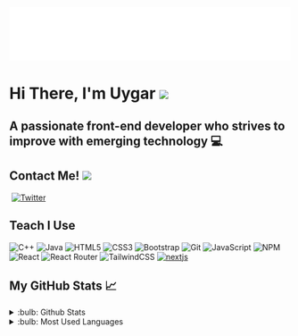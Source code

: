 <img src="your_cool_intro1.gif">

# Hi There, I'm Uygar <img src = "https://raw.githubusercontent.com/MartinHeinz/MartinHeinz/master/wave.gif" width = 30>

## A passionate front-end developer who strives to improve with emerging technology :computer:

## Contact Me! <img src='https://raw.githubusercontent.com/ShahriarShafin/ShahriarShafin/main/Assets/handshake.gif' width="70">

<a href = 'https://www.linkedin.com/in/uygarsuslu/' target="_blank"><img alt="" src="https://img.shields.io/badge/LinkedIn-0077B5?style=normal&logo=linkedin&logoColor=white" style="vertical-align:center" /></a>
[![Twitter](https://img.shields.io/badge/Twitter-%231DA1F2.svg?logo=Twitter&logoColor=white)](https://twitter.com/uygarsusluu)

## Teach I Use

![C++](https://img.shields.io/badge/c++-%2300599C.svg?style=for-the-badge&logo=c%2B%2B&logoColor=white)
![Java](https://img.shields.io/badge/java-%23ED8B00.svg?style=for-the-badge&logo=java&logoColor=white)
![HTML5](https://img.shields.io/badge/html5-%23E34F26.svg?style=for-the-badge&logo=html5&logoColor=white)
![CSS3](https://img.shields.io/badge/css3-%231572B6.svg?style=for-the-badge&logo=css3&logoColor=white)
![Bootstrap](https://img.shields.io/badge/bootstrap-%23563D7C.svg?style=for-the-badge&logo=bootstrap&logoColor=white)
![Git](https://img.shields.io/badge/git-%23F05033.svg?style=for-the-badge&logo=git&logoColor=white)
![JavaScript](https://img.shields.io/badge/javascript-%23323330.svg?style=for-the-badge&logo=javascript&logoColor=%23F7DF1E)
![NPM](https://img.shields.io/badge/NPM-%23000000.svg?style=for-the-badge&logo=npm&logoColor=white)
![React](https://img.shields.io/badge/react-%2320232a.svg?style=for-the-badge&logo=react&logoColor=%2361DAFB)
![React Router](https://img.shields.io/badge/React_Router-CA4245?style=for-the-badge&logo=react-router&logoColor=white)
![TailwindCSS](https://img.shields.io/badge/tailwindcss-%2338B2AC.svg?style=for-the-badge&logo=tailwind-css&logoColor=white)
<a href="https://nextjs.org/" target="_blank" rel="noreferrer"> <img src="https://cdn.worldvectorlogo.com/logos/nextjs-2.svg" alt="nextjs" width="40" height="40"/> </a>

## My GitHub Stats :chart_with_upwards_trend:

<details>
<summary>:bulb: Github Stats</summary>
<img src="https://github-readme-stats.vercel.app/api?username=uygarsuslu&theme=tokyonight">
</details>

<details>
<summary>:bulb: Most Used Languages</summary>
<img src="https://github-readme-stats.vercel.app/api/top-langs/?username=uygarsuslu&layout=compact&theme=tokyonight"/>
</details>
